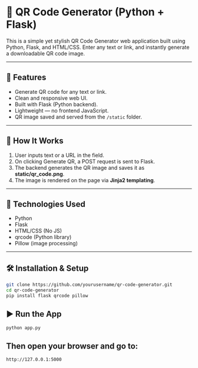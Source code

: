 # 🔳 QR Code Generator (Python + Flask)

This is a simple yet stylish QR Code Generator web application built using Python, Flask, and HTML/CSS. Enter any text or link, and instantly generate a downloadable QR code image.

---

## 🚀 Features

-  Generate QR code for any text or link.  
-  Clean and responsive web UI.  
-  Built with Flask (Python backend).  
-  Lightweight — no frontend JavaScript.  
-  QR image saved and served from the `/static` folder.

---

## 📸 How It Works

1. User inputs text or a URL in the field.
2. On clicking Generate QR, a POST request is sent to Flask.
3. The backend generates the QR image and saves it as **static/qr_code.png**.
4. The image is rendered on the page via **Jinja2 templating**.

---

## 🧠 Technologies Used

- Python
- Flask
- HTML/CSS (No JS)
- qrcode (Python library)
- Pillow (image processing)

---

## 🛠️ Installation & Setup

```bash
git clone https://github.com/yourusername/qr-code-generator.git
cd qr-code-generator
pip install flask qrcode pillow
```

## ▶️ Run the App

```bash
python app.py
```

## Then open your browser and go to:

```bash
http://127.0.0.1:5000
```




